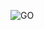  ![GO](https://camo.githubusercontent.com/a1e07378a1cba6bf7e0b42c84b2865681b58deb9/68747470733a2f2f696d616765732e79696e7a6967652e636f6d2f323031392d30322d32312d476f2d4c6f676f5f4c69676874426c75652e706e67)
